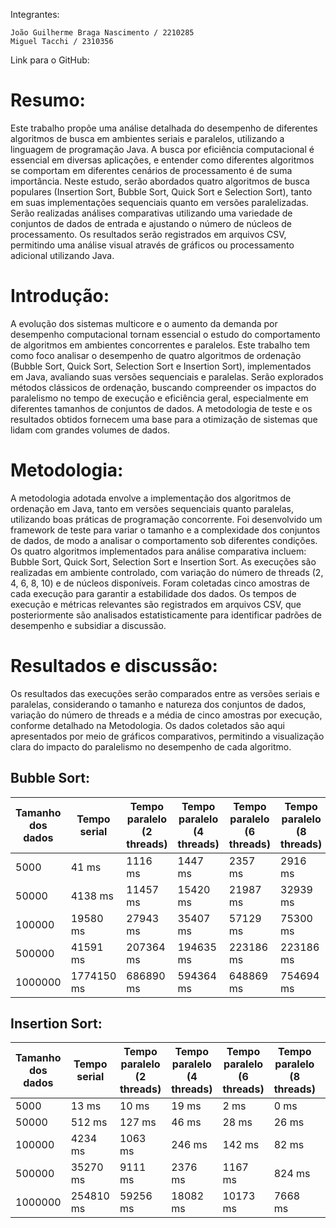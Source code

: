 Integrantes:

    João Guilherme Braga Nascimento / 2210285
    Miguel Tacchi / 2310356

Link para o GitHub:

# Resumo:

Este trabalho propõe uma análise detalhada do desempenho de diferentes algoritmos de busca em ambientes seriais e paralelos, utilizando a linguagem de programação Java. A busca por eficiência computacional é essencial em diversas aplicações, e entender como diferentes algoritmos se comportam em diferentes cenários de processamento é de suma importância. Neste estudo, serão abordados quatro algoritmos de busca populares (Insertion Sort, Bubble Sort, Quick Sort e Selection Sort), tanto em suas implementações sequenciais quanto em versões paralelizadas. Serão realizadas análises comparativas utilizando uma variedade de conjuntos de dados de entrada e ajustando o número de núcleos de processamento. Os resultados serão registrados em arquivos CSV, permitindo uma análise visual através de gráficos ou processamento adicional utilizando Java. 

# Introdução:

A evolução dos sistemas multicore e o aumento da demanda por desempenho computacional tornam essencial o estudo do comportamento de algoritmos em ambientes concorrentes e paralelos. Este trabalho tem como foco analisar o desempenho de quatro algoritmos de ordenação (Bubble Sort, Quick Sort, Selection Sort e Insertion Sort), implementados em Java, avaliando suas versões sequenciais e paralelas. Serão explorados métodos clássicos de ordenação, buscando compreender os impactos do paralelismo no tempo de execução e eficiência geral, especialmente em diferentes tamanhos de conjuntos de dados. A metodologia de teste e os resultados obtidos fornecem uma base para a otimização de sistemas que lidam com grandes volumes de dados. 

# Metodologia:

A metodologia adotada envolve a implementação dos algoritmos de ordenação em Java, tanto em versões sequenciais quanto paralelas, utilizando boas práticas de programação concorrente. Foi desenvolvido um framework de teste para variar o tamanho e a complexidade dos conjuntos de dados, de modo a analisar o comportamento sob diferentes condições. Os quatro algoritmos implementados para análise comparativa incluem: Bubble Sort, Quick Sort, Selection Sort e Insertion Sort. As execuções são realizadas em ambiente controlado, com variação do número de threads (2, 4, 6, 8, 10) e de núcleos disponíveis. Foram coletadas cinco amostras de cada execução para garantir a estabilidade dos dados. Os tempos de execução e métricas relevantes são registrados em arquivos CSV, que posteriormente são analisados estatisticamente para identificar padrões de desempenho e subsidiar a discussão. 

# Resultados e discussão:

Os resultados das execuções serão comparados entre as versões seriais e paralelas, considerando o tamanho e natureza dos conjuntos de dados, variação do número de threads e a média de cinco amostras por execução, conforme detalhado na Metodologia. Os dados coletados são aqui apresentados por meio de gráficos comparativos, permitindo a visualização clara do impacto do paralelismo no desempenho de cada algoritmo.

## Bubble Sort:


| Tamanho dos dados | Tempo serial | Tempo paralelo (2 threads) | Tempo paralelo (4 threads) | Tempo paralelo (6 threads) | Tempo paralelo (8 threads) | Tempo paralelo (10 threads) |
|-----------|-----------|-----------|-----------|-----------|-----------|-----------|
|    5000   | 41 ms   | 1116 ms   |  1447 ms    | 2357 ms   |  2916 ms  |  3431 ms  |
|   50000   | 4138 ms   | 11457 ms | 15420 ms   | 21987 ms  | 32939 ms  | 37864 ms  |
|   100000  | 19580 ms  | 27943 ms | 35407 ms  | 57129 ms  | 75300 ms   | 91515 ms  |
|   500000  | 41591 ms  | 207364 ms | 194635 ms | 223186 ms | 223186 ms | 304943 ms |
|  1000000  | 1774150 ms | 686890 ms | 594364 ms | 648869 ms | 754694 ms | 3033221 ms|    

## Insertion Sort:

| Tamanho dos dados | Tempo serial | Tempo paralelo (2 threads) | Tempo paralelo (4 threads) | Tempo paralelo (6 threads) | Tempo paralelo (8 threads) | Tempo paralelo (10 threads) |
|-----------|-----------|-----------|-----------|-----------|-----------|-----------|
| 5000 |	13 ms	|10 ms	|19 ms|	2 ms 	|0 ms|	0 ms|
| 50000	|512 ms|	127 ms	|46 ms	|28 ms	|26 ms|	18 ms|
| 100000|	4234 ms	|1063 ms|	246 ms|	142 ms|	82 ms|	65 ms|
| 500000|	35270 ms|	9111 ms|	2376 ms|	1167 ms|	824 ms|	725 ms|
| 1000000|	254810 ms|	59256 ms|	18082 ms|	10173 ms|	7668 ms|	5295 ms|







